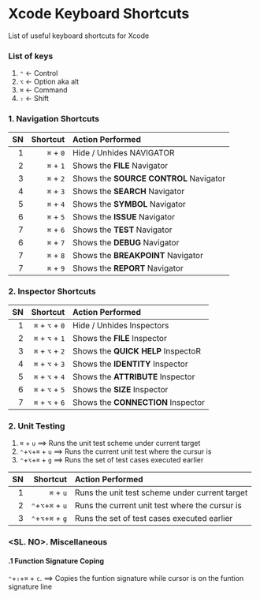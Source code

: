 # Xcode Keyboard Shortcuts
List of useful keyboard shortcuts for Xcode

### List of keys
1. `⌃`  <- Control
2. `⌥`  <- Option aka alt
3. `⌘`  <- Command
4. `⇧`  <- Shift


### 1. Navigation Shortcuts
| SN   | Shortcut         |  Action Performed                              |
| ----:|-----------------:| :----------------------------------------------|
| 1    | `⌘` + `0`        | Hide / Unhides  NAVIGATOR                      |
| 2    | `⌘` + `1`        | Shows the **FILE** Navigator                   |
| 3    | `⌘` + `2`        | Shows the **SOURCE CONTROL** Navigator         |
| 4    | `⌘` + `3`        | Shows the **SEARCH** Navigator                 |
| 5    | `⌘` + `4`        | Shows the **SYMBOL** Navigator                 |
| 6    | `⌘` + `5`        | Shows the **ISSUE** Navigator                  |
| 7    | `⌘` + `6`        | Shows the **TEST** Navigator                   |
| 6    | `⌘` + `7`        | Shows the **DEBUG** Navigator                  |
| 7    | `⌘` + `8`        | Shows the **BREAKPOINT** Navigator             |
| 7    | `⌘` + `9`        | Shows the **REPORT** Navigator                 |

### 2. Inspector Shortcuts
| SN   | Shortcut      				       |   Action Performed                             |
| ----:|----------------------------:| :----------------------------------------------|
| 1    | `⌘` + `⌥` + `0`	 			     | Hide / Unhides  Inspectors                     |
| 2    | `⌘` + `⌥` + `1`             | Shows the **FILE** Inspector                   |
| 3 	 | `⌘` + `⌥` + `2`             | Shows the **QUICK HELP** InspectoR             |
| 4 	 | `⌘` + `⌥` + `3`             | Shows the **IDENTITY** Inspector               |
| 5 	 | `⌘` + `⌥` + `4`             | Shows the **ATTRIBUTE** Inspector              |
| 6 	 | `⌘` + `⌥` + `5`             | Shows the **SIZE** Inspector                   |
| 7 	 | `⌘` + `⌥` + `6`             | Shows the **CONNECTION** Inspector             |

### 2. Unit Testing

1. `⌘` + `u` ==> Runs the unit test scheme under current target            
2. `⌃`+`⌥`+`⌘` + `u` ==> Runs the current unit test where the cursur is
3. `⌃`+`⌥`+`⌘` + `g` ==> Runs the set of test cases executed earlier



| SN  | Shortcut      				      |   Action Performed                              |
| ---:|----------------------------:| :-----------------------------------------------|
| 1   | `⌘` + `u`		 				        | Runs the unit test scheme under current target  |
| 2  	| `⌃`+`⌥`+`⌘` + `u`           | Runs the current unit test where the cursur is  |
| 3 	| `⌃`+`⌥`+`⌘` + `g`           | Runs the set of test cases executed earlier     |



### <SL. NO>. Miscellaneous
#### .1 Function Signature Coping
`⌃`+`⇧`+`⌘` + `c`. ==> Copies the funtion signature while cursor is on the funtion signature line



